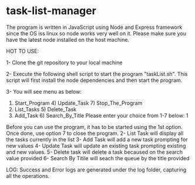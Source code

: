 # task-list-manager
The program is written in JavaScript using Node and Express framework since the OS iss linux so node works very well on it. Please make sure you have the latest node installed on the host machine.

HOT TO USE: 

1- Clone the git repository to your local machine

2- Execute the following shell script to start the program "taskList.sh". This script will first install the node dependencies and then start the program. 

3- You will see menu as below: 

1) Start_Program     4) Update_Task       7) Stop_The_Program
2) List_Tasks        5) Delete_Task
3) Add_Task          6) Search_By_Title
Please enter your choice from 1-7 below: 1

Before you can use the program, it has to be started using the 1st option. Once done, use option 7 to close the program. 
2- List Task will display all the tasks currently in the list
3- Add Task will add a new task prompting for new values
4- Update Task will update an existing task prompting existing and new values.
5- Delete task will delete a task becaused on the search value provided
6- Search By Titile will seach the queue by the title provided

LOG: Success and Error logs are generated under the log folder, capturing all the operations.